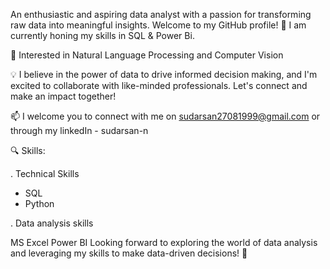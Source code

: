 An enthusiastic and aspiring data analyst with a passion for transforming raw data into meaningful insights. Welcome to my GitHub profile!
🌱 I am currently honing my skills in SQL & Power Bi.

💬 Interested in Natural Language Processing and Computer Vision

💡 I believe in the power of data to drive informed decision making, and I'm excited to collaborate with like-minded professionals. Let's connect and make an impact together!

📫 I welcome you to connect with me on sudarsan27081999@gmail.com or through my linkedIn - sudarsan-n

🔍 Skills:

. Technical Skills

- SQL
- Python
  
. Data analysis skills

MS Excel
Power BI
Looking forward to exploring the world of data analysis and leveraging my skills to make data-driven decisions! 🚀
<!---
Sudarsann27/Sudarsann27 is a ✨ special ✨ repository because its `README.md` (this file) appears on your GitHub profile.
You can click the Preview link to take a look at your changes.
--->
